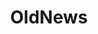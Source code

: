 ---
title: OldNews
crosslinks:
- worldpolitics
- hapas
- context
- electronic_cigarette
- zeropointmodule
---